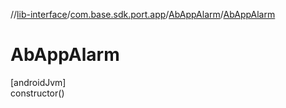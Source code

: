 //[lib-interface](../../../index.md)/[com.base.sdk.port.app](../index.md)/[AbAppAlarm](index.md)/[AbAppAlarm](-ab-app-alarm.md)

# AbAppAlarm

[androidJvm]\
constructor()
